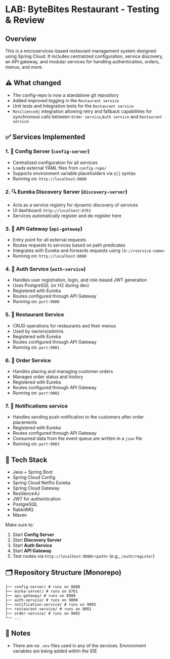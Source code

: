 # LAB: ByteBites Restaurant - Testing & Review

## Overview
This is a microservices-based restaurant management system designed using Spring Cloud. It includes centralized configuration, service discovery, an API gateway, and modular services for handling authentication, orders, menus, and more.

## ⚠️ What changed
- The config-repo is now a standalone git repository
- Added improved logging in the `Restaurant service`
- Unit tests and Integration tests for the `Restaurant service`
- `Resilience4j` integration allowing retry and fallback capabilities for synchronous calls between `Order service`,`Auth service` and `Restaurant service`

## ✅ Services Implemented

### 1. 🧾 Config Server (`config-server`)
- Centralized configuration for all services
- Loads external YAML files from `config-repo/`
- Supports environment variable placeholders via `${}` syntax
- Running on: `http://localhost:8888`

### 2. 🔍 Eureka Discovery Server (`discovery-server`)
- Acts as a service registry for dynamic discovery of services
- UI dashboard: `http://localhost:8761`
- Services automatically register and de-register here

### 3. 🚪 API Gateway (`api-gateway`)
- Entry point for all external requests
- Routes requests to services based on path predicates
- Integrates with Eureka and forwards requests using `lb://<service-name>`
- Running on: `http://localhost:8080`

### 4. 🔐 Auth Service (`auth-service`)
- Handles user registration, login, and role-based JWT generation
- Uses PostgreSQL (or H2 during dev)
- Registered with Eureka
- Routes configured through API Gateway
- Running on: `port:9000`

### 5. 🍴 Restaurant Service
- CRUD operations for restaurants and their menus
- Used by owners/admins
- Registered with Eureka
- Routes configured through API Gateway
- Running on: `port:9001`

### 6. 🛒 Order Service
- Handles placing and managing customer orders
- Manages order status and history
- Registered with Eureka
- Routes configured through API Gateway
- Running on: `port:9002`

### 7. 👤 Notifications service
- Handles sending push notification to the customers after order placements
- Registered with Eureka
- Routes configured through API Gateway
- Consumed data from the event queue are written in a `json` file
- Running on: `port:9003`

## 🧭 Tech Stack
- Java + Spring Boot
- Spring Cloud Config
- Spring Cloud Netflix Eureka
- Spring Cloud Gateway
- Resilience4J
- JWT for authentication
- PostgreSQL
- RabbitMQ
- Maven

Make sure to:
1. Start **Config Server**
2. Start **Discovery Server**
3. Start **Auth Service**
4. Start **API Gateway**
5. Test routes via `http://localhost:8080/<path>` (e.g., `/auth/register`)

## 🗂️ Repository Structure (Monorepo)
```root/
├── config-server/ # runs on 8888
├── eurka-server/ # runs on 8761
├── api-gateway/ # runs on 8080
├── auth-service/ # runs on 9000
├── notification-service/ # runs on 9003
├── restaurant-service/ # runs on 9001
├── order-service/ # runs on 9002
└── ...
```

## 📝 Notes
- There are no `.env` files used in any of the services. Environment variables are being added within the IDE
